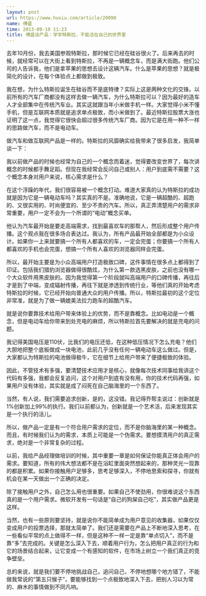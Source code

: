 ```yaml
---
layout: post
url: https://www.huxiu.com/article/20090
name: 傅盛
time: 2013-09-10 11:23
title: 傅盛谈产品：学学特斯拉，不能活在自己的世界里
---
```

去年10月份，我去美国参观特斯拉，那时候它已经在硅谷很火了。后来再去的时候，就经常可以在大街上看到特斯拉，不再是一辆概念车，而是满大街跑。他们公司的人告诉我，他们是拿苹果的思想去设计这辆汽车。什么是苹果的思想？就是极简化的设计，在每个体验点上都做到极致。

我在想，为什么特斯拉诞生在硅谷而不是底特律？实际上这是两种文化的交锋。以前所有的汽车厂商都没有这样去做一辆汽车，为什么特斯拉可以？因为最好的造车人才全部集中在传统汽车业。其实这就跟当年小米做手机一样。大家觉得小米不懂手机，但是互联网本质就是追求单点极致，而小米做到了。最近特斯拉股票大涨也证明了这一点，我觉得它很快会超过很多传统汽车厂商。因为它是在用一种不一样的思路做汽车，而不是电动车。

做汽车和做互联网产品是一样的。特斯拉的风靡确实给我带来了很多启发，我简单谈一下：

我以前做产品的时候也经常为自己的一个概念而着迷，觉得要改变世界了，每次讲概念的时候都手舞足蹈。但现在我经常会反问自己或别人：用户到底需不需要？这个概念本身对用户来说，核心需求是什么？

在这个浮躁的年代，我们很容易被一个概念打动。难道大家真的认为特斯拉的成功就是因为它是一辆电动车吗？其实真的不是。准确地说，它是一辆超酷的、超跑的、又很实用的、时尚便宜的、至少不贵的汽车。所以，真正弄清楚用户的需求非常重要，用户一定不会为一个所谓的“电动”概念买单。

他认为汽车最开始是要走高端需求，找到最喜欢车的那帮人，然后形成整个用户传播。这个观点我在很多场合表达过。我认为，所有产品最开始全部都是为小众设计。如果你一上来就要搞一个所有人都喜欢的车，一定会完蛋；你要搞一个所有人都喜欢的手机也会完蛋，想搞一个所有人喜欢的浏览器同样会完蛋。

所以，最开始主要是为小众高端用户打造极致口碑，这件事情在很多点上都得到了印证。包括我们猎豹浏览器做得很酷炫，为什么第一款选黑皮肤，之前也没有哪一个大众软件用黑皮肤的。因为我觉得第一个阶段就叫高端用户的口碑传播，再往后才是到了中端，变成辐射传播，再往下就是渗透到传统行业，等他们真的开始考虑特斯拉的时候，它已经开始向普通大众的用户传播。所以，特斯拉最初的这个定位非常准，就是为了做一辆媲美法拉力跑车的超酷汽车。

就是说你要靠技术给用户带来体验上的优势，而不是靠概念。比如电动是一个概念，但是电动车给你带来到处充电的麻烦，所以特斯拉首先要解决的就是充电的问题。

我记得美国电压是110伏，比我们的电压还低，在这种低压情况下怎么充电？他们大胆地把整个底板做成一块电池，此前几乎没有任何一辆电动车这么做过。但是，大家都认为特斯拉的电池做得极牛，它在细节上给用户带来了便捷极致的体验。

因此，不管技术有多强，要清楚技术应用才是核心，就像每次技术同事给我讲这个代码有多强，我都会反复追问，这个对用户到底有没有用，你的技术代码再强，如果用户没有体验，其实就是成了闷死在自己脑海里的一个东西了。

当然，有人说，我们需要追求创新，是的，这没错。我记得乔帮主说过：创新就是1%创新加上99%的执行。我们以前都认为，创新就是一个艺术活，后来发现其实是一个执行的活儿。

所以，做产品一定是有一个符合用户需求的定位，而不是你脑海里的某一种概念。而且，有时候我们认为的需求，本质上可能是一个伪需求。要想摸清用户的真正需求，绝对是一个非常复杂的过程。

以前，我给产品经理做培训的时候，其中重要一章是如何保证你能真正体会用户的需求。要知道，所有的伟大想法都不是在浴缸里面突然想起来的，那种灵光一现靠的都是积累。如果你接触用户足够多，思考足够深入，不停地思索和探寻，你就有机会在某一天做出一个正确的决定。

除了接触用户之外，自己怎么用也很重要。如果自己不使劲用，你很难说这个东西真的是一个用户需求。微软开发有一句话是“自己的狗屎自己吃”，其实做产品更是这样。

当然，也有一些原则要坚持，就是说你不能简单成为用户意见的收集器，如果仅仅变成用户的投票选择，那就太简单了。我们还是需要在产品上不断地深入思考，在一些看似平常的点上做得不一样，但是这种不一样一定是靠“单点切入”，而不是靠“多”去完成的。关键是怎么深入下去，顺着用户行为，怎么把用户真正的行为和它的场景结合起来，让它变成一个有感知的软件，在市场上树立一个我们真正的竞争壁垒。

总的来说，就是我们要不停地挑战自己，追问自己，不停地想哪个地方错了，不能做我常说的“第五只猴子”，要能够找到一个点极致地深入下去，把别人习以为常的、麻木的事情做到不同凡响。

